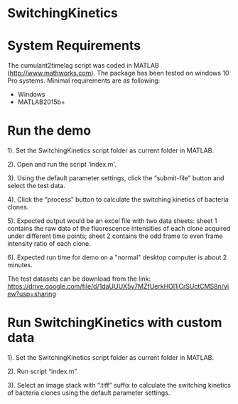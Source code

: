 # SwitchingKinetics

# System Requirements

The cumulant2timelag script was coded in MATLAB (http://www.mathworks.com). The package has been tested on windows 10 Pro systems. Minimal requirements are as following:

- Windows
- MATLAB2015b+

# Run the demo

1). Set the SwitchingKinetics script folder as current folder in MATLAB.

2). Open and run the script 'index.m'.

3). Using the default parameter settings, click the “submit-file” button and select the test data.

4). Click the “process” button to calculate the switching kinetics of bacteria clones.

5). Expected output would be an excel file with two data sheets: sheet 1 contains the raw data of the fluorescence intensities of each clone acquired under different time points; sheet 2 contains the odd frame to even frame intensity ratio of each clone.

6). Expected run time for demo on a "normal" desktop computer is about 2 minutes.

The test datasets can be download from the link: https://drive.google.com/file/d/1daUUUX5y7MZfUerkHOl1jCrSUctCMS8n/view?usp=sharing

# Run SwitchingKinetics with custom data

1). Set the SwitchingKinetics script folder as current folder in MATLAB. 

2). Run script “index.m”.

3). Select an image stack with “.tiff” suffix to calculate the switching kinetics of bacteria clones using the default parameter settings.

